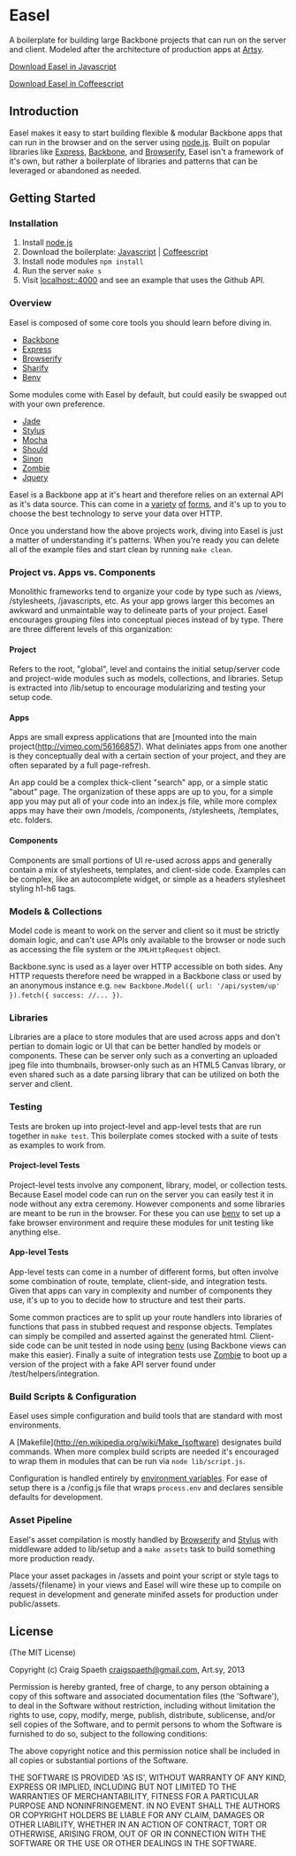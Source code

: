 # Easel

A boilerplate for building large Backbone projects that can run on the server and client. Modeled after the architecture of production apps at [Artsy](http://artsy.net/).

[Download Easel in Javascript](https://github.com/artsy/easel/archive/master.zip)

[Download Easel in Coffeescript](https://github.com/artsy/easel/archive/master.zip)

## Introduction

Easel makes it easy to start building flexible & modular Backbone apps that can run in the browser and on the server using [node.js](http://nodejs.org/). Built on popular libraries like [Express](http://expressjs.com/), [Backbone](http://backbonejs.org/), and [Browserify](http://browserify.org/), Easel isn't a framework of it's own, but rather a boilerplate of libraries and patterns that can be leveraged or abandoned as needed.

## Getting Started

### Installation

1. Install [node.js](http://nodejs.org/)
2. Download the boilerplate: [Javascript](https://github.com/artsy/easel/archive/master.zip) | [Coffeescript](https://github.com/artsy/easel/archive/master.zip)
3. Install node modules `npm install`
4. Run the server `make s`
5. Visit [localhost::4000](http://localhost:4000) and see an example that uses the Github API.

### Overview

Easel is composed of some core tools you should learn before diving in.

* [Backbone](http://backbonejs.org/)
* [Express](http://expressjs.com/)
* [Browserify](https://github.com/substack/node-browserify)
* [Sharify](https://github.com/artsy/sharify)
* [Benv](https://github.com/artsy/benv)

Some modules come with Easel by default, but could easily be swapped out with your own preference.

* [Jade](https://github.com/visionmedia/jade)
* [Stylus](https://github.com/learnboost/stylus)
* [Mocha](https://github.com/OliverJAsh/node-jadeify2)
* [Should](https://github.com/visionmedia/should.js/)
* [Sinon](http://sinonjs.org/)
* [Zombie](http://zombie.labnotes.org/)
* [Jquery](https://github.com/components/jquery)

Easel is a Backbone app at it's heart and therefore relies on an external API as it's data source. This can come in a [variety](https://github.com/intridea/grape) [of](http://expressjs.com/) [forms](http://flask.pocoo.org/), and it's up to you to choose the best technology to serve your data over HTTP.

Once you understand how the above projects work, diving into Easel is just a matter of understanding it's patterns. When you're ready you can delete all of the example files and start clean by running `make clean`.

### Project vs. Apps vs. Components

Monolithic frameworks tend to organize your code by type such as /views, /stylesheets, /javascripts, etc. As your app grows larger this becomes an awkward and unmaintable way to delineate parts of your project. Easel encourages grouping files into conceptual pieces instead of by type. There are three different levels of this organization:

#### Project

Refers to the root, "global", level and contains the initial setup/server code and project-wide modules such as models, collections, and libraries. Setup is extracted into /lib/setup to encourage modularizing and testing your setup code.

#### Apps

Apps are small express applications that are [mounted into the main project(http://vimeo.com/56166857). What deliniates apps from one another is they conceptually deal with a certain section of your project, and they are often separated by a full page-refresh.

An app could be a complex thick-client "search" app, or a simple static "about" page. The organization of these apps are up to you, for a simple app you may put all of your code into an index.js file, while more complex apps may have their own /models, /components, /stylesheets, /templates, etc. folders.

#### Components

Components are small portions of UI re-used across apps and generally contain a mix of stylesheets, templates, and client-side code. Examples can be complex, like an autocomplete widget, or simple as a headers stylesheet styling h1-h6 tags.

### Models & Collections

Model code is meant to work on the server and client so it must be strictly domain logic, and can't use APIs only available to the browser or node such as accessing the file system or the `XMLHttpRequest` object.

Backbone.sync is used as a layer over HTTP accessible on both sides. Any HTTP requests therefore need be wrapped in a Backbone class or used by an anonymous instance e.g. `new Backbone.Model({ url: '/api/system/up' }).fetch({ success: //... })`.

### Libraries

Libraries are a place to store modules that are used across apps and don't pertian to domain logic or UI that can be better handled by models or components. These can be server only such as a converting an uploaded jpeg file into thumbnails, browser-only such as an HTML5 Canvas library, or even shared such as a date parsing library that can be utilized on both the server and client.

### Testing

Tests are broken up into project-level and app-level tests that are run together in `make test`. This boilerplate comes stocked with a suite of tests as examples to work from.

#### Project-level Tests

Project-level tests involve any component, library, model, or collection tests. Because Easel model code can run on the server you can easily test it in node without any extra ceremony. However components and some libraries are meant to be run in the browser. For these you can use [benv](http://github.com/artsy/benv) to set up a fake browser environment and require these modules for unit testing like anything else.

#### App-level Tests

App-level tests can come in a number of different forms, but often involve some combination of route, template, client-side, and integration tests. Given that apps can vary in complexity and number of components they use, it's up to you to decide how to structure and test their parts.

Some common practices are to split up your route handlers into libraries of functions that pass in stubbed request and response objects. Templates can simply be compiled and asserted against the generated html. Client-side code can be unit tested in node using [benv](http://github.com/artsy/benv) (using Backbone views can make this easier). Finally a suite of integration tests use [Zombie](http://zombie.labnotes.org/) to boot up a version of the project with a fake API server found under /test/helpers/integration.

### Build Scripts & Configuration

Easel uses simple configuration and build tools that are standard with most environments.

A [Makefile](http://en.wikipedia.org/wiki/Make_(software) designates build commands. When more complex build scripts are needed it's encouraged to wrap them in modules that can be run via `node lib/script.js`.

Configuration is handled entirely by [environment variables](http://en.wikipedia.org/wiki/Environment_variable). For ease of setup there is a /config.js file that wraps `process.env` and declares sensible defaults for development.

### Asset Pipeline

Easel's asset compilation is mostly handled by [Browserify](https://github.com/substack/node-browserify) and [Stylus](https://github.com/learnboost/stylus) with middleware added to lib/setup and a `make assets` task to build something more production ready.

Place your asset packages in /assets and point your script or style tags to /assets/{filename} in your views and Easel will wire these up to compile on request in development and generate minifed assets for production under public/assets.

## License

(The MIT License)

Copyright (c) Craig Spaeth craigspaeth@gmail.com, Art.sy, 2013

Permission is hereby granted, free of charge, to any person obtaining a copy of this software and associated documentation files (the 'Software'), to deal in the Software without restriction, including without limitation the rights to use, copy, modify, merge, publish, distribute, sublicense, and/or sell copies of the Software, and to permit persons to whom the Software is furnished to do so, subject to the following conditions:

The above copyright notice and this permission notice shall be included in all copies or substantial portions of the Software.

THE SOFTWARE IS PROVIDED 'AS IS', WITHOUT WARRANTY OF ANY KIND, EXPRESS OR IMPLIED, INCLUDING BUT NOT LIMITED TO THE WARRANTIES OF MERCHANTABILITY, FITNESS FOR A PARTICULAR PURPOSE AND NONINFRINGEMENT. IN NO EVENT SHALL THE AUTHORS OR COPYRIGHT HOLDERS BE LIABLE FOR ANY CLAIM, DAMAGES OR OTHER LIABILITY, WHETHER IN AN ACTION OF CONTRACT, TORT OR OTHERWISE, ARISING FROM, OUT OF OR IN CONNECTION WITH THE SOFTWARE OR THE USE OR OTHER DEALINGS IN THE SOFTWARE.